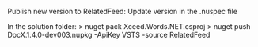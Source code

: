 ﻿Publish new version to RelatedFeed: 
Update version in the .nuspec file

In the solution folder:
	> nuget pack Xceed.Words.NET.csproj
	> nuget push DocX.1.4.0-dev003.nupkg -ApiKey VSTS -source RelatedFeed